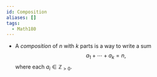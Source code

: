 ```yaml
---
id: Composition
aliases: []
tags:
  - Math180
---
```


- A _composition_ of $n$ with $k$ parts is a way to write a sum
  $$
  a_1 + \dotsb + a_k = n,
  $$
  where each $a_i\in \mathbb{Z}_{> 0}$.
